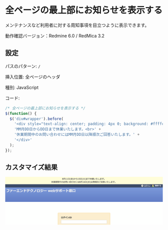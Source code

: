# 全ページの最上部にお知らせを表示する

メンテナンスなど利用者に対する周知事項を目立つように表示できます。

動作確認バージョン：Redmine 6.0 / RedMica 3.2

## 設定

パスのパターン: `/`

挿入位置: 全ページのヘッダ

種別: JavaScript

コード:

``` javascript
/* 全ページの最上部にお知らせを表示する */
$(function() {
  $('div#wrapper').before(
    '<div style="text-align: center; padding: 4px 0; background: #ffffcd;">' +
    'MM月DD日からDD日まで休業いたします。<br>' +
    '休業期間中のお問い合わせにはMM月DD日以降順次ご回答いたします。' +
    '</div>'
  );
});
```

## カスタマイズ結果

![](banner@2x.png)
